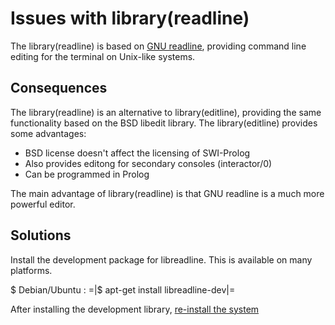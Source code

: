# Issues with library(readline)

The library(readline) is based on [GNU
readline](https://tiswww.case.edu/php/chet/readline/rltop.html),
providing command line editing for the terminal on Unix-like systems.

## Consequences

The library(readline) is an alternative to library(editline), providing
the same functionality based on the BSD libedit library. The
library(editline) provides some advantages:

  - BSD license doesn't affect the licensing of SWI-Prolog
  - Also provides editong for secondary consoles (interactor/0)
  - Can be programmed in Prolog

The main advantage of library(readline) is that GNU readline is a much
more powerful editor.

## Solutions

Install the development package for libreadline.  This is available on
many platforms.

  $ Debian/Ubuntu :
  =|$ apt-get install libreadline-dev|=

After installing the development library, [re-install the
system](<RebuildAfterDevLib.html>)
